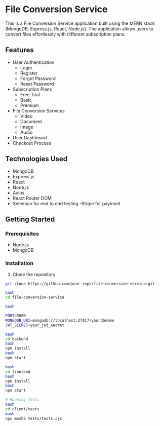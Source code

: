 # File Conversion Service

This is a File Conversion Service application built using the MERN stack (MongoDB, Express.js, React, Node.js). The application allows users to convert files effortlessly with different subscription plans. 

## Features

- User Authentication
  - Login
  - Register
  - Forgot Password
  - Reset Password
- Subscription Plans
  - Free Trial
  - Basic
  - Premium
- File Conversion Services
  - Video
  - Document
  - Image
  - Audio
- User Dashboard
- Checkout Process

## Technologies Used

- MongoDB
- Express.js
- React
- Node.js
- Axios
- React Router DOM
- Selemiun for end to end testing
-Stripe for payment


## Getting Started

### Prerequisites

- Node.js
- MongoDB

### Installation

1. Clone the repository

```bash
git clone https://github.com/your-repo/file-conversion-service.git

bash
cd file-conversion-service

bash

PORT=5000
MONGODB_URI=mongodb://localhost:27017/yourdbname
JWT_SECRET=your_jwt_secret

bash
cd backend
bash
npm install
bash
npm start

bash
cd frontend
bash
npm install
bash
npm start

# Running Tests
bash
cd client/tests
bash
npx mocha tests/tests.cjs





